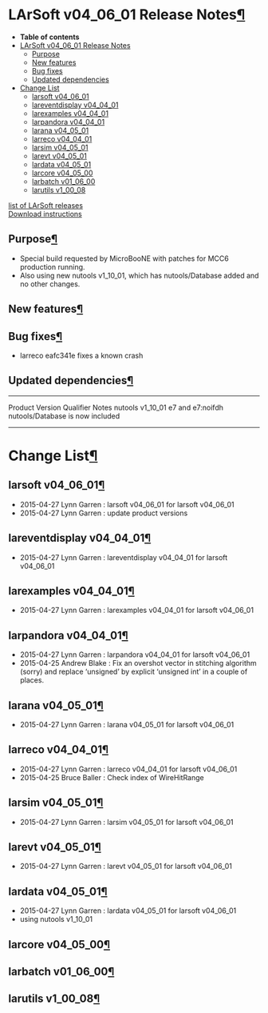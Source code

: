 LArSoft v04\_06\_01 Release Notes[¶](#LArSoft-v04_06_01-Release-Notes)
======================================================================

-   **Table of contents**
-   [LArSoft v04\_06\_01 Release Notes](#LArSoft-v04_06_01-Release-Notes)
    -   [Purpose](#Purpose)
    -   [New features](#New-features)
    -   [Bug fixes](#Bug-fixes)
    -   [Updated dependencies](#Updated-dependencies)
-   [Change List](#Change-List)
    -   [larsoft v04\_06\_01](#larsoft-v04_06_01)
    -   [lareventdisplay v04\_04\_01](#lareventdisplay-v04_04_01)
    -   [larexamples v04\_04\_01](#larexamples-v04_04_01)
    -   [larpandora v04\_04\_01](#larpandora-v04_04_01)
    -   [larana v04\_05\_01](#larana-v04_05_01)
    -   [larreco v04\_04\_01](#larreco-v04_04_01)
    -   [larsim v04\_05\_01](#larsim-v04_05_01)
    -   [larevt v04\_05\_01](#larevt-v04_05_01)
    -   [lardata v04\_05\_01](#lardata-v04_05_01)
    -   [larcore v04\_05\_00](#larcore-v04_05_00)
    -   [larbatch v01\_06\_00](#larbatch-v01_06_00)
    -   [larutils v1\_00\_08](#larutils-v1_00_08)

[list of LArSoft releases](LArSoft_release_list)\
[Download instructions](http://scisoft.fnal.gov/scisoft/bundles/larsoft/v04_06_01/larsoft-v04_06_01.html)


Purpose[¶](#Purpose)
--------------------

-   Special build requested by MicroBooNE with patches for MCC6 production running.
-   Also using new nutools v1\_10\_01, which has nutools/Database added and no other changes.


New features[¶](#New-features)
------------------------------


Bug fixes[¶](#Bug-fixes)
------------------------

-   larreco eafc341e fixes a known crash


Updated dependencies[¶](#Updated-dependencies)
----------------------------------------------

  --------- ------------ ------------------ ----------------------------------
  Product   Version      Qualifier          Notes
  nutools   v1\_10\_01   e7 and e7:noifdh   nutools/Database is now included
  --------- ------------ ------------------ ----------------------------------


Change List[¶](#Change-List)
============================


larsoft v04\_06\_01[¶](#larsoft-v04_06_01)
------------------------------------------

-   2015-04-27 Lynn Garren : larsoft v04\_06\_01 for larsoft v04\_06\_01
-   2015-04-27 Lynn Garren : update product versions


lareventdisplay v04\_04\_01[¶](#lareventdisplay-v04_04_01)
----------------------------------------------------------

-   2015-04-27 Lynn Garren : lareventdisplay v04\_04\_01 for larsoft v04\_06\_01


larexamples v04\_04\_01[¶](#larexamples-v04_04_01)
--------------------------------------------------

-   2015-04-27 Lynn Garren : larexamples v04\_04\_01 for larsoft v04\_06\_01


larpandora v04\_04\_01[¶](#larpandora-v04_04_01)
------------------------------------------------

-   2015-04-27 Lynn Garren : larpandora v04\_04\_01 for larsoft v04\_06\_01
-   2015-04-25 Andrew Blake : Fix an overshot vector in stitching algorithm (sorry) and replace ‘unsigned’ by explicit ‘unsigned int’ in a couple of places.


larana v04\_05\_01[¶](#larana-v04_05_01)
----------------------------------------

-   2015-04-27 Lynn Garren : larana v04\_05\_01 for larsoft v04\_06\_01


larreco v04\_04\_01[¶](#larreco-v04_04_01)
------------------------------------------

-   2015-04-27 Lynn Garren : larreco v04\_04\_01 for larsoft v04\_06\_01
-   2015-04-25 Bruce Baller : Check index of WireHitRange


larsim v04\_05\_01[¶](#larsim-v04_05_01)
----------------------------------------

-   2015-04-27 Lynn Garren : larsim v04\_05\_01 for larsoft v04\_06\_01


larevt v04\_05\_01[¶](#larevt-v04_05_01)
----------------------------------------

-   2015-04-27 Lynn Garren : larevt v04\_05\_01 for larsoft v04\_06\_01


lardata v04\_05\_01[¶](#lardata-v04_05_01)
------------------------------------------

-   2015-04-27 Lynn Garren : lardata v04\_05\_01 for larsoft v04\_06\_01
-   using nutools v1\_10\_01


larcore v04\_05\_00[¶](#larcore-v04_05_00)
------------------------------------------


larbatch v01\_06\_00[¶](#larbatch-v01_06_00)
--------------------------------------------


larutils v1\_00\_08[¶](#larutils-v1_00_08)
------------------------------------------
